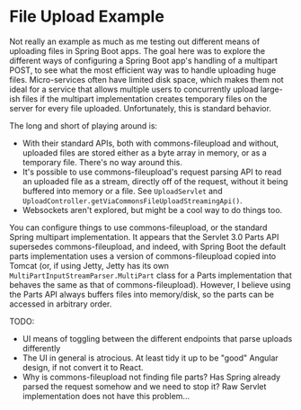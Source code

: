 File Upload Example
===================
Not really an example as much as me testing out different means of uploading files in Spring Boot apps.  The goal here was
to explore the different ways of configuring a Spring Boot app's handling of a multipart POST, to see what the most efficient
way was to handle uploading huge files.  Micro-services often have limited disk space, which makes them not ideal for a service
that allows multiple users to concurrently upload large-ish files if the multipart implementation creates temporary files on the
server for every file uploaded.  Unfortunately, this is standard behavior.

The long and short of playing around is:
* With their standard APIs, both with commons-fileupload and without, uploaded files are stored either as a byte array in memory, or as a temporary file.
  There's no way around this.
* It's possible to use commons-fileupload's request parsing API to read an uploaded file as a stream, directly off of the request,
  without it being buffered into memory or a file.  See `UploadServlet` and `UploadController.getViaCommonsFileUploadStreamingApi()`.
* Websockets aren't explored, but might be a cool way to do things too.

You can configure things to use commons-fileupload, or the standard Spring multipart implementation.  It appears that the
Servlet 3.0 Parts API supersedes commons-fileupload, and indeed, with Spring Boot the default parts implementation uses
a version of commons-fileupload copied into Tomcat (or, if using Jetty, Jetty has its own
`MultiPartInputStreamParser.MultiPart` class for a Parts implementation that behaves the same as that of commons-fileupload).
However, I believe using the Parts API always buffers files into memory/disk, so the parts can be accessed in arbitrary
order.

TODO:
* UI means of toggling between the different endpoints that parse uploads differently
* The UI in general is atrocious.  At least tidy it up to be "good" Angular design, if not convert it to React.
* Why is commons-fileupload not finding file parts?  Has Spring already parsed the request somehow and we need to stop it?  Raw Servlet implementation does not have this problem...
